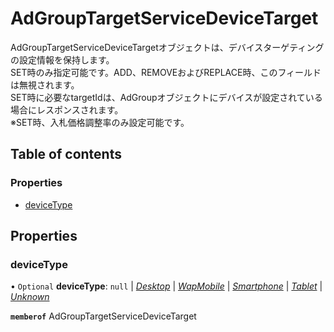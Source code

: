 # AdGroupTargetServiceDeviceTarget


<div lang=\"ja\"> AdGroupTargetServiceDeviceTargetオブジェクトは、デバイスターゲティングの設定情報を保持します。<br> SET時のみ指定可能です。ADD、REMOVEおよびREPLACE時、このフィールドは無視されます。<br> SET時に必要なtargetIdは、AdGroupオブジェクトにデバイスが設定されている場合にレスポンスされます。<br> ※SET時、入札価格調整率のみ設定可能です。 </div> 

## Table of contents

### Properties

- [deviceType](adgrouptargetservicedevicetarget.md#devicetype)

## Properties

### deviceType

• `Optional` **deviceType**: ``null`` \| [*Desktop*](./enums/adgrouptargetservicedevicetype.md#desktop) \| [*WapMobile*](./enums/adgrouptargetservicedevicetype.md#wapmobile) \| [*Smartphone*](./enums/adgrouptargetservicedevicetype.md#smartphone) \| [*Tablet*](./enums/adgrouptargetservicedevicetype.md#tablet) \| [*Unknown*](./enums/adgrouptargetservicedevicetype.md#unknown)

**`memberof`** AdGroupTargetServiceDeviceTarget
